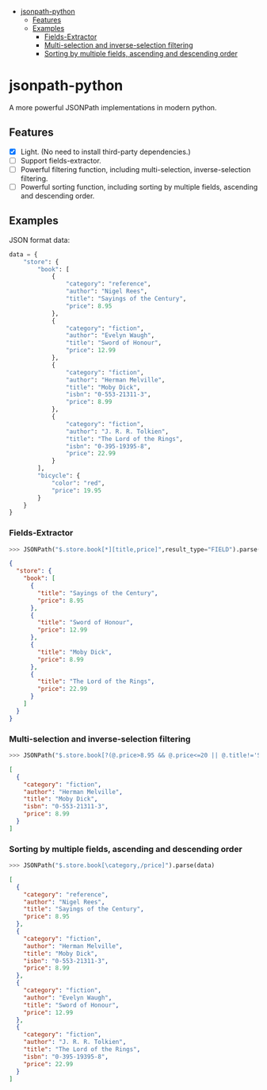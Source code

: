 <!-- START doctoc generated TOC please keep comment here to allow auto update -->
<!-- DON'T EDIT THIS SECTION, INSTEAD RE-RUN doctoc TO UPDATE -->

- [jsonpath-python](#jsonpath-python)
  - [Features](#features)
  - [Examples](#examples)
    - [Fields-Extractor](#fields-extractor)
    - [Multi-selection and inverse-selection filtering](#multi-selection-and-inverse-selection-filtering)
    - [Sorting by multiple fields, ascending and descending order](#sorting-by-multiple-fields-ascending-and-descending-order)

<!-- END doctoc generated TOC please keep comment here to allow auto update -->

# jsonpath-python

A more powerful JSONPath implementations in modern python.

## Features

- [x] Light. (No need to install third-party dependencies.)
- [ ] Support fields-extractor.
- [ ] Powerful filtering function, including multi-selection, inverse-selection filtering.
- [ ] Powerful sorting function, including sorting by multiple fields, ascending and descending order.

## Examples

JSON format data:

```python
data = {
    "store": {
        "book": [
            {
                "category": "reference",
                "author": "Nigel Rees",
                "title": "Sayings of the Century",
                "price": 8.95
            },
            {
                "category": "fiction",
                "author": "Evelyn Waugh",
                "title": "Sword of Honour",
                "price": 12.99
            },
            {
                "category": "fiction",
                "author": "Herman Melville",
                "title": "Moby Dick",
                "isbn": "0-553-21311-3",
                "price": 8.99
            },
            {
                "category": "fiction",
                "author": "J. R. R. Tolkien",
                "title": "The Lord of the Rings",
                "isbn": "0-395-19395-8",
                "price": 22.99
            }
        ],
        "bicycle": {
            "color": "red",
            "price": 19.95
        }
    }
}
```

### Fields-Extractor

```python
>>> JSONPath("$.store.book[*][title,price]",result_type="FIELD").parse(data)
```

```json
{
  "store": {
    "book": [
      {
        "title": "Sayings of the Century",
        "price": 8.95
      },
      {
        "title": "Sword of Honour",
        "price": 12.99
      },
      {
        "title": "Moby Dick",
        "price": 8.99
      },
      {
        "title": "The Lord of the Rings",
        "price": 22.99
      }
    ]
  }
}
```

### Multi-selection and inverse-selection filtering

```python
>>> JSONPath("$.store.book[?(@.price>8.95 && @.price<=20 || @.title!='Sword of Honour')]").parse(data)
```

```json
[
  {
    "category": "fiction",
    "author": "Herman Melville",
    "title": "Moby Dick",
    "isbn": "0-553-21311-3",
    "price": 8.99
  }
]
```

### Sorting by multiple fields, ascending and descending order

```python
>>> JSONPath("$.store.book[\category,/price]").parse(data)
```

```json
[
  {
    "category": "reference",
    "author": "Nigel Rees",
    "title": "Sayings of the Century",
    "price": 8.95
  },
  {
    "category": "fiction",
    "author": "Herman Melville",
    "title": "Moby Dick",
    "isbn": "0-553-21311-3",
    "price": 8.99
  },
  {
    "category": "fiction",
    "author": "Evelyn Waugh",
    "title": "Sword of Honour",
    "price": 12.99
  },
  {
    "category": "fiction",
    "author": "J. R. R. Tolkien",
    "title": "The Lord of the Rings",
    "isbn": "0-395-19395-8",
    "price": 22.99
  }
]
```
